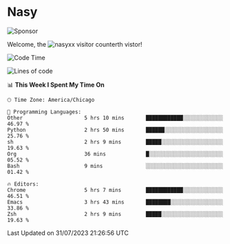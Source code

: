 # Nasy

<!--
<p align="center">
<img height="200" src="https://github-readme-stats.vercel.app/api?username=nasyxx&count_private=true&show_icons=true&theme=dracula&include_all_commits=true"/>
<img height="200" src="https://github-readme-stats.vercel.app/api/top-langs/?username=nasyxx&theme=dracula&hide=html,jupyter+notebook&count_private=true&show_icons=true"/>
</p>

  
----------------
-->

![Sponsor](https://img.shields.io/static/v1.svg?label=Sponsor&message=%E2%9D%A4&logo=GitHub&style=flat&color=pink)
 
Welcome, the ![nasyxx visitor counter](https://count.getloli.com/get/@nasyxx?theme=rule34)th vistor!
 
<!--START_SECTION:waka-->
![Code Time](http://img.shields.io/badge/Code%20Time-3%2C614%20hrs%2041%20mins-blue)

![Lines of code](https://img.shields.io/badge/From%20Hello%20World%20I%27ve%20Written-6.3%20million%20lines%20of%20code-blue)

📊 **This Week I Spent My Time On** 

```text
🕑︎ Time Zone: America/Chicago

💬 Programming Languages: 
Other                    5 hrs 10 mins       ████████████░░░░░░░░░░░░░   46.97 % 
Python                   2 hrs 50 mins       ██████░░░░░░░░░░░░░░░░░░░   25.76 % 
sh                       2 hrs 9 mins        █████░░░░░░░░░░░░░░░░░░░░   19.63 % 
Org                      36 mins             █░░░░░░░░░░░░░░░░░░░░░░░░   05.52 % 
Bash                     9 mins              ░░░░░░░░░░░░░░░░░░░░░░░░░   01.42 % 

🔥 Editors: 
Chrome                   5 hrs 7 mins        ████████████░░░░░░░░░░░░░   46.51 % 
Emacs                    3 hrs 43 mins       ████████░░░░░░░░░░░░░░░░░   33.86 % 
Zsh                      2 hrs 9 mins        █████░░░░░░░░░░░░░░░░░░░░   19.63 % 
```


 Last Updated on 31/07/2023 21:26:56 UTC
<!--END_SECTION:waka-->

<!-- ![visitors](https://visitor-badge.laobi.icu/badge?page_id=nasyxx.nasyxx) -->
